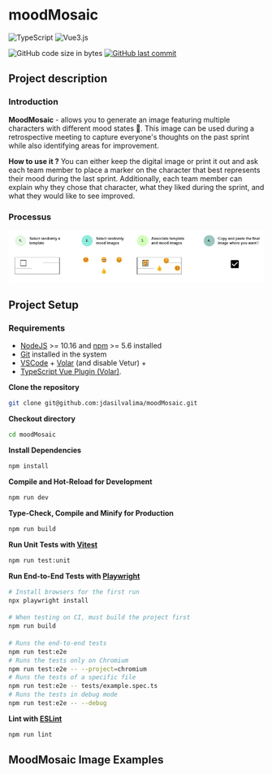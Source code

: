 # moodMosaic

![TypeScript](https://img.shields.io/badge/TypeScript-007ACC?style=for-the-badge&logo=typescript&logoColor=white)
![Vue3.js](https://img.shields.io/badge/Vue.js-35495E?style=for-the-badge&logo=vue.js&logoColor=4FC08D)

![GitHub code size in bytes](https://img.shields.io/github/languages/code-size/jdasilvalima/moodMosaic?style=for-the-badge)
[![GitHub last commit](https://img.shields.io/github/last-commit/jdasilvalima/moodMosaic?style=for-the-badge)](https://github.com/jdasilvalima/moodMosaic/commits)

## Project description

### Introduction

**MoodMosaic** - allows you to generate an image featuring multiple characters with different mood states 🎨. This image can be used during a retrospective meeting to capture everyone's thoughts on the past sprint while also identifying areas for improvement.

**How to use it ?** You can either keep the digital image or print it out and ask each team member to place a marker on the character that best represents their mood during the last sprint. Additionally, each team member can explain why they chose that character, what they liked during the sprint, and what they would like to see improved.

### Processus

![MoodMosaic Processus](processus.jpg)

## Project Setup

### Requirements
- [NodeJS](https://nodejs.org/en) >= 10.16 and [npm](https://www.npmjs.com/) >= 5.6 installed
- [Git](https://git-scm.com/) installed in the system
- [VSCode](https://code.visualstudio.com/) + [Volar](https://marketplace.visualstudio.com/items?itemName=Vue.volar) (and disable Vetur) +
- [TypeScript Vue Plugin (Volar)](https://marketplace.visualstudio.com/items?itemName=Vue.vscode-typescript-vue-plugin).

**Clone the repository**
```sh
git clone git@github.com:jdasilvalima/moodMosaic.git
```

**Checkout directory**
```sh
cd moodMosaic
```

**Install Dependencies**
```sh
npm install
```

**Compile and Hot-Reload for Development**
```sh
npm run dev
```

**Type-Check, Compile and Minify for Production**
```sh
npm run build
```

**Run Unit Tests with [Vitest](https://vitest.dev/)**
```sh
npm run test:unit
```

**Run End-to-End Tests with [Playwright](https://playwright.dev)**
```sh
# Install browsers for the first run
npx playwright install

# When testing on CI, must build the project first
npm run build

# Runs the end-to-end tests
npm run test:e2e
# Runs the tests only on Chromium
npm run test:e2e -- --project=chromium
# Runs the tests of a specific file
npm run test:e2e -- tests/example.spec.ts
# Runs the tests in debug mode
npm run test:e2e -- --debug
```

**Lint with [ESLint](https://eslint.org/)**
```sh
npm run lint
```

## MoodMosaic Image Examples